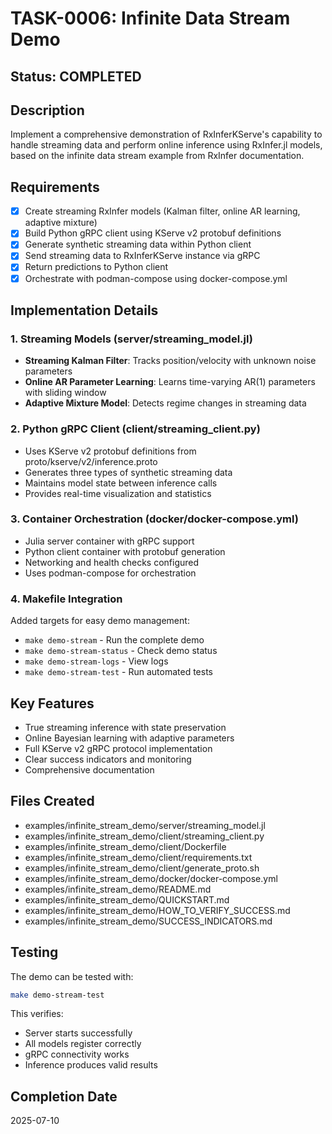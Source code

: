 # TASK-0006: Infinite Data Stream Demo

## Status: COMPLETED

## Description
Implement a comprehensive demonstration of RxInferKServe's capability to handle streaming data and perform online inference using RxInfer.jl models, based on the infinite data stream example from RxInfer documentation.

## Requirements
- [x] Create streaming RxInfer models (Kalman filter, online AR learning, adaptive mixture)
- [x] Build Python gRPC client using KServe v2 protobuf definitions
- [x] Generate synthetic streaming data within Python client
- [x] Send streaming data to RxInferKServe instance via gRPC
- [x] Return predictions to Python client
- [x] Orchestrate with podman-compose using docker-compose.yml

## Implementation Details

### 1. Streaming Models (server/streaming_model.jl)
- **Streaming Kalman Filter**: Tracks position/velocity with unknown noise parameters
- **Online AR Parameter Learning**: Learns time-varying AR(1) parameters with sliding window
- **Adaptive Mixture Model**: Detects regime changes in streaming data

### 2. Python gRPC Client (client/streaming_client.py)
- Uses KServe v2 protobuf definitions from proto/kserve/v2/inference.proto
- Generates three types of synthetic streaming data
- Maintains model state between inference calls
- Provides real-time visualization and statistics

### 3. Container Orchestration (docker/docker-compose.yml)
- Julia server container with gRPC support
- Python client container with protobuf generation
- Networking and health checks configured
- Uses podman-compose for orchestration

### 4. Makefile Integration
Added targets for easy demo management:
- `make demo-stream` - Run the complete demo
- `make demo-stream-status` - Check demo status
- `make demo-stream-logs` - View logs
- `make demo-stream-test` - Run automated tests

## Key Features
- True streaming inference with state preservation
- Online Bayesian learning with adaptive parameters
- Full KServe v2 gRPC protocol implementation
- Clear success indicators and monitoring
- Comprehensive documentation

## Files Created
- examples/infinite_stream_demo/server/streaming_model.jl
- examples/infinite_stream_demo/client/streaming_client.py
- examples/infinite_stream_demo/client/Dockerfile
- examples/infinite_stream_demo/client/requirements.txt
- examples/infinite_stream_demo/client/generate_proto.sh
- examples/infinite_stream_demo/docker/docker-compose.yml
- examples/infinite_stream_demo/README.md
- examples/infinite_stream_demo/QUICKSTART.md
- examples/infinite_stream_demo/HOW_TO_VERIFY_SUCCESS.md
- examples/infinite_stream_demo/SUCCESS_INDICATORS.md

## Testing
The demo can be tested with:
```bash
make demo-stream-test
```

This verifies:
- Server starts successfully
- All models register correctly
- gRPC connectivity works
- Inference produces valid results

## Completion Date
2025-07-10